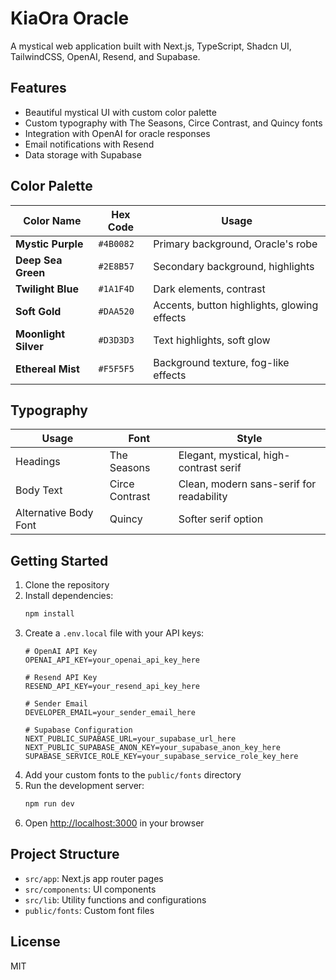 # KiaOra Oracle

A mystical web application built with Next.js, TypeScript, Shadcn UI, TailwindCSS, OpenAI, Resend, and Supabase.

## Features

- Beautiful mystical UI with custom color palette
- Custom typography with The Seasons, Circe Contrast, and Quincy fonts
- Integration with OpenAI for oracle responses
- Email notifications with Resend
- Data storage with Supabase

## Color Palette

| Color Name | Hex Code | Usage |
| --- | --- | --- |
| **Mystic Purple** | `#4B0082` | Primary background, Oracle's robe |
| **Deep Sea Green** | `#2E8B57` | Secondary background, highlights |
| **Twilight Blue** | `#1A1F4D` | Dark elements, contrast |
| **Soft Gold** | `#DAA520` | Accents, button highlights, glowing effects |
| **Moonlight Silver** | `#D3D3D3` | Text highlights, soft glow |
| **Ethereal Mist** | `#F5F5F5` | Background texture, fog-like effects |

## Typography

| Usage | Font | Style |
| --- | --- | --- |
| Headings | The Seasons | Elegant, mystical, high-contrast serif |
| Body Text | Circe Contrast | Clean, modern sans-serif for readability |
| Alternative Body Font | Quincy | Softer serif option |

## Getting Started

1. Clone the repository
2. Install dependencies:
   ```bash
   npm install
   ```
3. Create a `.env.local` file with your API keys:
   ```
   # OpenAI API Key
   OPENAI_API_KEY=your_openai_api_key_here

   # Resend API Key
   RESEND_API_KEY=your_resend_api_key_here

   # Sender Email
   DEVELOPER_EMAIL=your_sender_email_here

   # Supabase Configuration
   NEXT_PUBLIC_SUPABASE_URL=your_supabase_url_here
   NEXT_PUBLIC_SUPABASE_ANON_KEY=your_supabase_anon_key_here
   SUPABASE_SERVICE_ROLE_KEY=your_supabase_service_role_key_here
   ```
4. Add your custom fonts to the `public/fonts` directory
5. Run the development server:
   ```bash
   npm run dev
   ```
6. Open [http://localhost:3000](http://localhost:3000) in your browser

## Project Structure

- `src/app`: Next.js app router pages
- `src/components`: UI components
- `src/lib`: Utility functions and configurations
- `public/fonts`: Custom font files

## License

MIT
